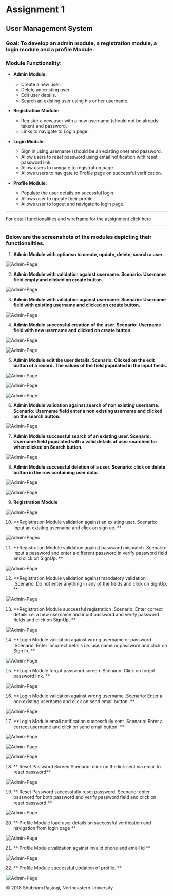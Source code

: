 # Assignment 1

## User Management System

### Goal: To develop an admin module, a registration module, a login module and a profile Module.

### Module Functionality: 

* **Admin Module:** 
    * Create a new user.
    * Delete an existing user.
    * Edit user details.
    * Search an existing user using his or her username.
      
* **Registration Module:** 
    * Register a new user with a new username (should not be already taken) and password.
    * Links to navigate to Login page.

* **Login Module:** 
    * Sign in using username (should be an existing one) and password.
    * Allow users to reset password using email notification with reset password link.
    * Allow users to navigate to registration page.
    * Allows users to navigate to Profile page on successful verification.
    
* **Profile Module:** 
    * Populate the user details on sucessful login.
    * Allows user to update their profile.
    * Allows user to logout and navigate to login page. 
    
---

For detail functionalities and wireframe for the assignment click [here](https://github.com/rastogi-s/User-Management-WebDev/blob/master/Assignment-1.pdf) 

---

### Below are the screenshots of the modules depicting their functionalities.

1. **Admin Module with optionsn to create, update, delete, search a user.**


![Admin-Page](/screenshots/admin-1.jpg)



2. **Admin Module with validation against username. Scenario: Username field empty and clicked on create button.** 



![Admin-Page](/screenshots/admin-2.jpg)



3. **Admin Module with validation against username. Scenario: Username field with existing username and clicked on create button.** 


![Admin-Page](/screenshots/admin-3.jpg)


4. **Admin Module successful creation of the user. Scenario: Username field with new username and clicked on create button.** 


![Admin-Page](/screenshots/admin-4.jpg)



![Admin-Page](/screenshots/admin-5.jpg)



5. **Admin Module edit the user details. Scenario: Clicked on the edit button of a record. The values of the field populated in the input fields.**



![Admin-Page](/screenshots/admin-6.jpg)



![Admin-Page](/screenshots/admin-7.jpg)



![Admin-Page](/screenshots/admin-8.jpg)



6. **Admin Module validation against search of non existing username. Scenario: Username field enter a non existing username and clicked on the search button.**



![Admin-Page](/screenshots/admin-9.jpg)



7. **Admin Module successful search of an existing user. Scenario: Username field populated with a valid details of user searched for when clicked on Search button.**



![Admin-Page](/screenshots/admin-10.jpg)



8. **Admin Module successful deletion of a user. Scenario: click on delete button in the row containing user data.**


![Admin-Page](/screenshots/admin-11.jpg)



![Admin-Page](/screenshots/admin-12.jpg)


9. **Registration Module**



![Admin-Page](/screenshots/admin-13.jpg)


10. **Registration Module validation against an existing user. Scenario: Input an existing username and click on sign up. **


![Admin-Page](/screenshots/admin-14.jpg)c
11. **Registration Module validation against password mismatch .Scenario: Input a password and enter a different password in verify password field and click on SignUp. **


![Admin-Page](/screenshots/admin-15.jpg)



12. **Registration Module validation against mandatory validation .Scenario: Do not enter anything in any of the fields and click on SignUp. **


![Admin-Page](/screenshots/admin-16.jpg)


13. **Registration Module successful registration .Scenario: Enter correct details i.e. a new username and input password and verify password fields and click on SignUp. **


![Admin-Page](/screenshots/admin-17.jpg)


14. **Login Module validation against wrong username or password .Scenario: Enter incorrect details i.e. username or password and click on Sign In. **


![Admin-Page](/screenshots/admin-18.jpg)


15. **Login Module forgot password screen .Scenario: Click on forgot password link. **


![Admin-Page](/screenshots/admin-19.jpg)


16. **Login Module validation against wrong username .Scenario: Enter a non existing username and  click on send email button. **


![Admin-Page](/screenshots/admin-20.jpg)


17. **Login Module email notification successfully sent .Scenario: Enter a correct username and  click on send email button. **


![Admin-Page](/screenshots/admin-21.jpg)


![Admin-Page](/screenshots/admin-22.jpg)


![Admin-Page](/screenshots/admin-23.jpg) 


18. ** Reset Password Screen Scenario: click on the link sent via email to reset password**


![Admin-Page](/screenshots/admin-24.jpg)


19. ** Reset Password successfully reset password. Scenario: enter password for both password and verify password field and click on reset password.**


![Admin-Page](/screenshots/admin-25.jpg)


20. ** Profile Module load user details on successful verification and navigation from login page **


![Admin-Page](/screenshots/admin-26.jpg)


21. ** Profile Module validation against invalid phone and email id **

 
![Admin-Page](/screenshots/admin-27.jpg)


22. ** Profile Module successful updation of profile. **

 
![Admin-Page](/screenshots/admin-28.jpg)



 


 

© 2018 Shubham Rastogi, Northeastern University.
